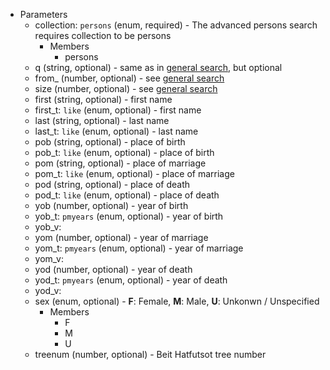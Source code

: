 + Parameters
    + collection: `persons` (enum, required) - The advanced persons search requires collection to be persons
        + Members
            + persons
    + q (string, optional) - same as in [general search](#database-search-general-search), but optional
    + from_ (number, optional) - see [general search](#database-search-general-search)
    + size (number, optional) - see [general search](#database-search-general-search)
    + first (string, optional) - first name
    + first_t: `like` (enum, optional) - first name <!-- include(text_search_type_members.md) -->
    + last (string, optional) - last name
    + last_t: `like` (enum, optional) - last name <!-- include(text_search_type_members.md) -->
    + pob (string, optional) - place of birth
    + pob_t: `like` (enum, optional) - place of birth <!-- include(text_search_type_members.md) -->
    + pom (string, optional) - place of marriage
    + pom_t: `like` (enum, optional) - place of marriage <!-- include(text_search_type_members.md) -->
    + pod (string, optional) - place of death
    + pod_t: `like` (enum, optional) - place of death <!-- include(text_search_type_members.md) -->
    + yob (number, optional) - year of birth
    + yob_t: `pmyears` (enum, optional) - year of birth <!-- include(year_search_type_members.md) -->
    + yob_v: <!-- include(year_search_v_param.md) -->
    + yom (number, optional) - year of marriage
    + yom_t: `pmyears` (enum, optional) - year of marriage <!-- include(year_search_type_members.md) -->
    + yom_v: <!-- include(year_search_v_param.md) -->
    + yod (number, optional) - year of death
    + yod_t: `pmyears` (enum, optional) - year of death <!-- include(year_search_type_members.md) -->
    + yod_v: <!-- include(year_search_v_param.md) -->
    + sex (enum, optional) - **F**: Female, **M**: Male, **U**: Unkonwn / Unspecified
        + Members
            + F
            + M
            + U
    + treenum (number, optional) - Beit Hatfutsot tree number